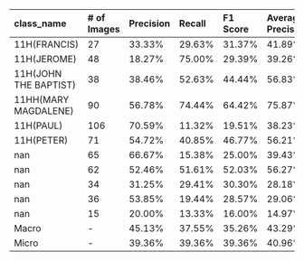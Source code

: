 | class_name            | # of Images   | Precision   | Recall   | F1 Score   | Average Precision   |
|:----------------------|:--------------|:------------|:---------|:-----------|:--------------------|
| 11H(FRANCIS)          | 27            | 33.33%      | 29.63%   | 31.37%     | 41.89%              |
| 11H(JEROME)           | 48            | 18.27%      | 75.00%   | 29.39%     | 39.26%              |
| 11H(JOHN THE BAPTIST) | 38            | 38.46%      | 52.63%   | 44.44%     | 56.83%              |
| 11HH(MARY MAGDALENE)  | 90            | 56.78%      | 74.44%   | 64.42%     | 75.87%              |
| 11H(PAUL)             | 106           | 70.59%      | 11.32%   | 19.51%     | 38.23%              |
| 11H(PETER)            | 71            | 54.72%      | 40.85%   | 46.77%     | 56.21%              |
| nan                   | 65            | 66.67%      | 15.38%   | 25.00%     | 39.43%              |
| nan                   | 62            | 52.46%      | 51.61%   | 52.03%     | 56.27%              |
| nan                   | 34            | 31.25%      | 29.41%   | 30.30%     | 28.18%              |
| nan                   | 36            | 53.85%      | 19.44%   | 28.57%     | 29.06%              |
| nan                   | 15            | 20.00%      | 13.33%   | 16.00%     | 14.97%              |
| Macro                 | -             | 45.13%      | 37.55%   | 35.26%     | 43.29%              |
| Micro                 | -             | 39.36%      | 39.36%   | 39.36%     | 40.96%              |